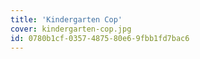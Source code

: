 ```yaml
---
title: 'Kindergarten Cop'
cover: kindergarten-cop.jpg
id: 0780b1cf-0357-4875-80e6-9fbb1fd7bac6
---
```

